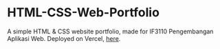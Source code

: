 # HTML-CSS-Web-Portfolio

A simple HTML & CSS website portfolio, made for IF3110 Pengembangan Aplikasi Web. Deployed on Vercel, [here](https://lana-ginting.vercel.app/).